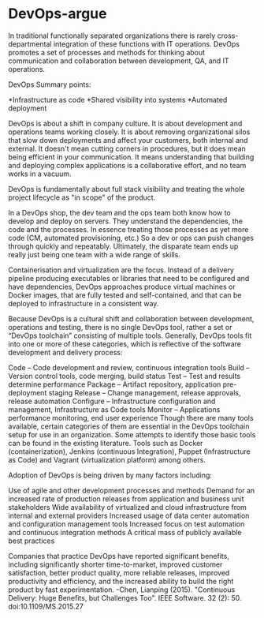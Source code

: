 # DevOps-argue

In traditional functionally separated organizations there is rarely cross-departmental integration of these functions with IT operations. DevOps promotes a set of processes and methods for thinking about communication and collaboration between development, QA, and IT operations.

DevOps Summary points:

*Infrastructure as code
*Shared visibility into systems
*Automated deployment

DevOps is about a shift in company culture. It is about development and operations teams working closely. It is about removing organizational silos that slow down deployments and affect your customers, both internal and external. It doesn't mean cutting corners in procedures, but it does mean being efficient in your communication. It means understanding that building and deploying complex applications is a collaborative effort, and no team works in a vacuum.

DevOps is fundamentally about full stack visibility and treating the whole project lifecycle as "in scope" of the product.

In a DevOps shop, the dev team and the ops team both know how to develop and deploy on servers. They understand the dependencies, the code and the processes. In essence treating those processes as yet more code (CM, automated provisioning, etc.) So a dev or ops can push changes through quickly and repeatably.  Ultimately, the disparate team ends up really just being one team with a wide range of skills.

Containerisation and virtualization are the focus.  Instead of a delivery pipeline producing executables or libraries that need to be configured and have dependencies, DevOps approaches produce virtual machines or Docker images, that are fully tested and self-contained, and that can be deployed to infrastructure in a consistent way.

Because DevOps is a cultural shift and collaboration between development, operations and testing, there is no single DevOps tool, rather a set or “DevOps toolchain” consisting of multiple tools. Generally, DevOps tools fit into one or more of these categories, which is reflective of the software development and delivery process:

Code – Code development and review, continuous integration tools
Build – Version control tools, code merging, build status
Test – Test and results determine performance
Package – Artifact repository, application pre-deployment staging
Release – Change management, release approvals, release automation
Configure – Infrastructure configuration and management, Infrastructure as Code tools
Monitor – Applications performance monitoring, end user experience
Though there are many tools available, certain categories of them are essential in the DevOps toolchain setup for use in an organization. Some attempts to identify those basic tools can be found in the existing literature.
Tools such as Docker (containerization), Jenkins (continuous Integration), Puppet (Infrastructure as Code) and Vagrant (virtualization platform) among others.

Adoption of DevOps is being driven by many factors including:

Use of agile and other development processes and methods
Demand for an increased rate of production releases from application and business unit stakeholders
Wide availability of virtualized and cloud infrastructure from internal and external providers
Increased usage of data center automation and configuration management tools
Increased focus on test automation and continuous integration methods
A critical mass of publicly available best practices

Companies that practice DevOps have reported significant benefits, including significantly shorter time-to-market, improved customer satisfaction, better product quality, more reliable releases, improved productivity and efficiency, and the increased ability to build the right product by fast experimentation. 
-Chen, Lianping (2015). "Continuous Delivery: Huge Benefits, but Challenges Too". IEEE Software. 32 (2): 50. doi:10.1109/MS.2015.27
